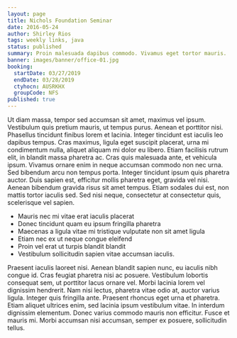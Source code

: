 ```yaml
---
layout: page
title: Nichols Foundation Seminar
date: 2016-05-24
author: Shirley Rios
tags: weekly links, java
status: published
summary: Proin malesuada dapibus commodo. Vivamus eget tortor mauris.
banner: images/banner/office-01.jpg
booking:
  startDate: 03/27/2019
  endDate: 03/28/2019
  ctyhocn: AUSRKHX
  groupCode: NFS
published: true
---
```

Ut diam massa, tempor sed accumsan sit amet, maximus vel ipsum. Vestibulum quis pretium mauris, ut tempus purus. Aenean et porttitor nisi. Phasellus tincidunt finibus lorem et lacinia. Integer tincidunt est iaculis leo dapibus tempus. Cras maximus, ligula eget suscipit placerat, urna mi condimentum nulla, aliquet aliquam mi dolor eu libero. Etiam facilisis rutrum elit, in blandit massa pharetra ac. Cras quis malesuada ante, et vehicula ipsum. Vivamus ornare enim in neque accumsan commodo non nec urna. Sed bibendum arcu non tempus porta. Integer tincidunt ipsum quis pharetra auctor. Duis sapien est, efficitur mollis pharetra eget, gravida vel nisi. Aenean bibendum gravida risus sit amet tempus. Etiam sodales dui est, non mattis tortor iaculis sed. Sed nisi neque, consectetur at consectetur quis, scelerisque vel sapien.

* Mauris nec mi vitae erat iaculis placerat
* Donec tincidunt quam eu ipsum fringilla pharetra
* Maecenas a ligula vitae mi tristique vulputate non sit amet ligula
* Etiam nec ex ut neque congue eleifend
* Proin vel erat ut turpis blandit blandit
* Vestibulum sollicitudin sapien vitae accumsan iaculis.

Praesent iaculis laoreet nisi. Aenean blandit sapien nunc, eu iaculis nibh congue id. Cras feugiat pharetra nisi ac posuere. Vestibulum lobortis consequat sem, ut porttitor lacus ornare vel. Morbi lacinia lorem vel dignissim hendrerit. Nam nisi lectus, pharetra vitae odio at, auctor varius ligula. Integer quis fringilla ante. Praesent rhoncus eget urna et pharetra. Etiam aliquet ultrices enim, sed lacinia ipsum vestibulum vitae. In interdum dignissim elementum. Donec varius commodo mauris non efficitur. Fusce et mauris mi. Morbi accumsan nisi accumsan, semper ex posuere, sollicitudin tellus.
